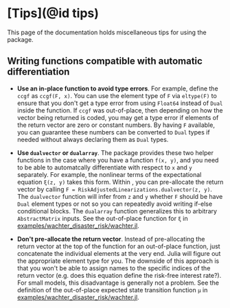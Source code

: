 # [Tips](@id tips)

This page of the documentation holds miscellaneous tips for using the package.

## Writing functions compatible with automatic differentiation

- **Use an in-place function to avoid type errors**. For example, define the `ccgf` as `ccgf(F, x)`.
  You can use the element type of `F` via `eltype(F)` to ensure that you don't get a type error
  from using `Float64` instead of `Dual` inside the function. If `ccgf` was out-of-place, then
  depending on how the vector being returned is coded, you may get a type error if elements
  of the return vector are zero or constant numbers. By having `F` available, you can
  guarantee these numbers can be converted to `Dual` types if needed without always
  declaring them as `Dual` types.

- **Use `dualvector` or `dualarray`**. The package provides these two helper functions
  in the case where you have a function `f(x, y)`, and you need to be able to automatcally
  differentiate with respect to `x` and `y` separately. For example, the nonlinear
  terms of the expectational equation `ξ(z, y)` takes this form. Within , you can
  pre-allocate the return vector by calling `F = RiskAdjustedLinearizations.dualvector(z, y)`.
  The `dualvector` function will infer from `z` and `y` whether `F` should be have `Dual` element types
  or not so you can repeatedly avoid writing if-else conditional blocks. The `dualarray` function
  generalizes this to arbitrary `AbstractMatrix` inputs.
  See the out-of-place function for `ξ` in [examples/wachter_disaster_risk/wachter.jl](https://github.com/chenwilliam77/RiskAdjustedLinearizations/tree/master/examples/wachter_disaster_risk/wachter.jl).

- **Don't pre-allocate the return vector**. Instead of pre-allocating the return vector at the
   top of the function for an out-of-place function, just concatenate the individual elements
   at the very end. Julia will figure out the appropriate element type for you. The downside of this
   approach is that you won't be able to assign names to the specific indices of the return vector (e.g.
   does this equation define the risk-free interest rate?). For small models, this disadvantage is generally not a problem.
   See the definition of the out-of-place expected state transition function `μ` in
  [examples/wachter_disaster_risk/wachter.jl](https://github.com/chenwilliam77/RiskAdjustedLinearizations/tree/master/examples/wachter_disaster_risk/wachter.jl).
